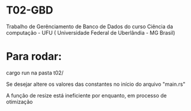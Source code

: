 # T02-GBD
Trabalho de Gerênciamento de Banco de Dados do curso Ciência da computação - UFU ( Universidade Federal de Uberlândia - MG Brasil)

# Para rodar:
cargo run
na pasta t02/

Se desejar altere os valores das constantes no início do arquivo "main.rs"

A função de resize está ineficiente por enquanto, em processo de otimização